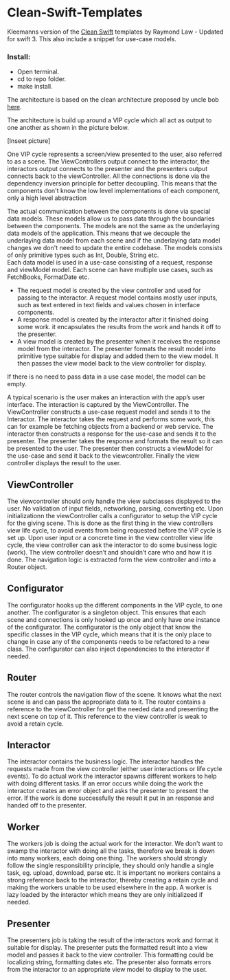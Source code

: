 # Clean-Swift-Templates

Kleemanns version of the [Clean Swift](http://clean-swift.com) templates by Raymond Law - Updated for swift 3. 
This also include a snippet for use-case models. 

### Install:
* Open terminal.
* cd to repo folder.
* make install.

The architecture is based on the clean architecture proposed by uncle bob [here](https://8thlight.com/blog/uncle-bob/2012/08/13/the-clean-architecture.html). 

The architecture is build up around a VIP cycle which all act as output to one another as shown in the picture below. 

[Inseet picture]

One VIP cycle represents a screen/view presented to the user, also referred to as a scene.
The ViewControllers output connect to the interactor, the interactors output connects to the presenter and the presenters output connects back to the viewController. All the connections is done via the dependency inversion principle for better decoupling. This means that the components don't know the low level implementations of each component, only a high level abstraction

The actual communication between the components is done via special data models. These models allow us to pass data through the boundaries between the components. The models are not the same as the underlaying data models of the application. This means that we decouple the underlaying data model from each scene and if the underlaying data model changes we don't need to update the entire codebase. The models consists of only primitive types such as Int, Double, String etc.  
Each data model is used in a use-case consisting of a request, response and viewModel model. Each scene can have multiple use cases, such as FetchBooks, FormatDate etc.

* The request model is created by the view controller and used for passing to the interactor. A request model contains mostly user inputs, such as text entered in text fields and values chosen in interface components. 
* A response model is created by the interactor after it finished doing some work. it encapsulates the results from the work and hands it off to the presenter. 
* A view model is created by the presenter when it receives the response model from the interactor. The presenter formats the result model into primitive type suitable for display and added them to the view model. It then passes the view model back to the view controller for display. 

If there is no need to pass data in a use case model, the model can be empty. 

A typical scenario is the user makes an interaction with the app’s user interface. The interaction is captured by the ViewController. The ViewController constructs a use-case request model and sends it to the Interactor. The interactor takes the request and performs some work, this can for example be fetching objects from a backend or web service. The interactor then constructs a response for the use-case and sends it to the presenter. The presenter takes the response and formats the result so it can be presented to the user. The presenter then constructs a viewModel for the use-case and send it back to the viewcontroller. Finally the view controller displays the result to the user. 

## ViewController
The viewcontroller should only handle the view subclasses displayed to the user. No validation of input fields, networking, parsing, converting etc. 
Upon initializationn the viewController calls a configurator to setup the VIP cycle for the giving scene. This is done as the first thing in the view controllers view life cycle, to avoid events from being requested before the VIP cycle is set up. 
Upon user input or a concrete time in the view controller view life cycle, the view controller can ask the interactor to do some business logic (work). The view controller doesn’t and shouldn’t care who and how it is done. 
The navigation logic is extracted form the view controller and into a Router object.

## Configurator
The configurator hooks up the different components in the VIP cycle, to one another. The configurator is a singleton object. This ensures that each scene and connections is only hooked up once and only have one instance of the configurator. The configurator is the only object that know the specific classes in the VIP cycle, which means that it is the only place to change in case any of the components needs to be refactored to a new class. The configurator can also inject dependencies to the interactor if needed. 

## Router
The router controls the navigation flow of the scene. It knows what the next scene is and can pass the appropriate data to it. The router contains a reference to the viewController for get the needed data and presenting the next scene on top of it. This reference to the view controller is weak to avoid a retain cycle. 

## Interactor
The interactor contains the business logic. The interactor handles the requests made from the view controller (either user interactions or life cycle events). To do actual work the interactor spawns different workers to help with doing different tasks. If an error occurs while doing the work the interactor creates an error object and asks the presenter to present the error.  If the work is done successfully the result it put in an response and handed off to the presenter. 

## Worker
The workers job is doing the actual work for the interactor. We don't want to swamp the interactor with doing all the tasks, therefore we break is down into many workers, each doing one thing. The workers should strongly follow the single responsibility principle, they should only handle a single task, eg. upload, download, parse etc. It is important no workers contains a strong reference back to the interactor, thereby creating a retain cycle and making the workers unable to be used elsewhere in the app. A worker is lazy loaded by the interactor which means they are only initializeed if needed. 

## Presenter
The presenters job is taking the result of the interactors work and format it suitable for display. The presenter puts the formatted result into a view model and passes it back to the view controller. This formatting could be localizing string, formatting dates etc. The presenter also formats errors from the interactor to an appropriate view model to display to the user. 
